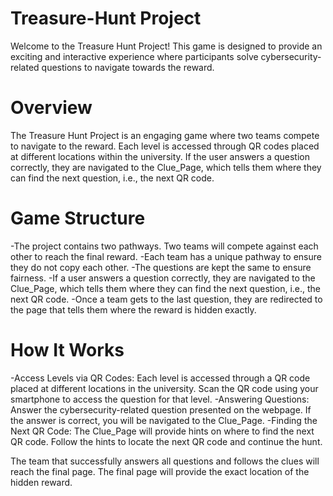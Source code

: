 # Treasure-Hunt Project
Welcome to the Treasure Hunt Project! This game is designed to provide an exciting and interactive experience where participants solve cybersecurity-related questions to navigate towards the reward.

# Overview
The Treasure Hunt Project is an engaging game where two teams compete to navigate to the reward. Each level is accessed through QR codes placed at different locations within the university. If the user answers a question correctly, they are navigated to the Clue_Page, which tells them where they can find the next question, i.e., the next QR code.

# Game Structure

-The project contains two pathways. Two teams will compete against each other to reach the final reward.
-Each team has a unique pathway to ensure they do not copy each other.
-The questions are kept the same to ensure fairness.
-If a user answers a question correctly, they are navigated to the Clue_Page, which tells them where they can find the next question, i.e., the next QR code.
-Once a team gets to the last question, they are redirected to the page that tells them where the reward is hidden exactly.

# How It Works
-Access Levels via QR Codes: Each level is accessed through a QR code placed at different locations in the university. Scan the QR code using your smartphone to access the question for that level.
-Answering Questions: Answer the cybersecurity-related question presented on the webpage. If the answer is correct, you will be navigated to the Clue_Page.
-Finding the Next QR Code: The Clue_Page will provide hints on where to find the next QR code. Follow the hints to locate the next QR code and continue the hunt.

The team that successfully answers all questions and follows the clues will reach the final page. The final page will provide the exact location of the hidden reward.
